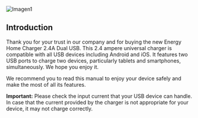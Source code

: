 ![Imagen1](http://static.energysistem.com/images/manuals/44463/5a7304e6c5680.jpg)

## Introduction

Thank you for your trust in our company and for buying the new Energy Home Charger 2.4A Dual USB. This 2.4 ampere universal charger is compatible with all USB devices including Android and iOS. It features two USB ports to charge two devices, particularly tablets and smartphones, simultaneously. We hope you enjoy it.

We recommend you to read this manual to enjoy your device safely and make the most of all its features.

**Important:** Please check the input current that your USB device can handle. In case that the current provided by the charger is not appropriate for your device, it may not charge correctly.

